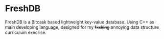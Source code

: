 FreshDB
=======

FreshDB is a Bitcask based lightweight key-value database. 
Using C++ as main developing language, designed for my ~~fxxking~~ annoying data structure curriculum execrise.
